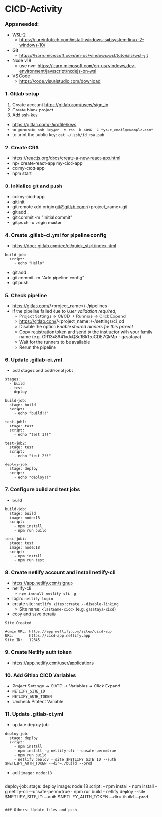 # CICD-Activity

### Apps needed:
- WSL-2 
  - https://pureinfotech.com/install-windows-subsystem-linux-2-windows-10/
- Git
  - https://learn.microsoft.com/en-us/windows/wsl/tutorials/wsl-git
- Node v18
  - use nvm https://learn.microsoft.com/en-us/windows/dev-environment/javascript/nodejs-on-wsl
- VS Code
  - https://code.visualstudio.com/download
  
### 1. Gitlab setup
1. Create account https://gitlab.com/users/sign_in
2. Create blank project
3. Add ssh-key
  - https://gitlab.com/-/profile/keys
  - to generate: `ssh-keygen -t rsa -b 4096 -C "your_email@example.com"`
  - to print the public key: `cat ~/.ssh/id_rsa.pub`

### 2. Create CRA
- https://reactjs.org/docs/create-a-new-react-app.html
- npx create-react-app my-cicd-app
- cd my-cicd-app
- npm start

### 3. Initialize git and push
- cd my-cicd-app
- git init
- git remote add origin git@gitlab.com:<username>/<project_name>.git
- git add .
- git commit -m "Initial commit"
- git push -u origin master

### 4. Create .gitlab-ci.yml for pipeline config
- https://docs.gitlab.com/ee/ci/quick_start/index.html
```
build-job:
  script:
    - echo "Hello"
```
- git add .
- git commit -m "Add pipeline config"
- git push

### 5. Check pipeline
- https://gitlab.com/<username>/<project_name>/-/pipelines
- if the pipeline failed due to *User validation required*,
  - Project Settings -> CI/CD -> Runners -> Click Expand
  - https://gitlab.com/<username>/<project_name>/-/settings/ci_cd
  - Disable the option *Enable shared runners for this project*
  - Copy registration token and send to the instructor with your family name (e.g. GR1348941xduQ8c1Bk1zuCDE7QkMp - gasataya)
  - Wait for the runners to be available
  - Rerun the pipeline
  
### 6. Update .gitlab-ci.yml
- add stages and additional jobs
```
stages:
  - build
  - test
  - deploy

build-job:
  stage: build
  script:
    - echo "build!!"

test-job1:
  stage: test
  script:
    - echo "test 1!!"

test-job2:
  stage: test
  script:
    - echo "test 2!!"

deploy-job:
  stage: deploy
  script:
    - echo "deploy!!"
```

### 7. Configure build and test jobs
- build
```
build-job:
  stage: build
  image: node:18
  script:
    - npm install
    - npm run build

test-job1:
  stage: test
  image: node:18
  script:
    - npm install
    - npm run test
```

### 8. Create netlify account and install netlify-cli
- https://app.netlify.com/signup
- netlify-cli
  - `npm install netlify-cli -g`
- login: `netlify login`
- create site: `netlify sites:create --disable-linking`
  - Site name: `<lastname-cicd>` (e.g. `gasataya-cicd`)
- copy and save details
```
Site Created

Admin URL: https://app.netlify.com/sites/cicd-app
URL:       https://cicd-app.netlify.app
Site ID:   12345
```

### 9. Create Netlify auth token
- https://app.netlify.com/user/applications

### 10. Add Gitlab CICD Variables
- Project Settings -> CI/CD -> Variables -> Click Expand
- `NETLIFY_SITE_ID` 
- `NETLIFY_AUTH_TOKEN`
- Uncheck Protect Variable

### 11. Update .gitlab-ci.yml 
- update deploy job
```
deploy-job:
  stage: deploy
  script:
    - npm install
    - npm install -g netlify-cli --unsafe-perm=true
    - npm run build
    - netlify deploy --site $NETLIFY_SITE_ID --auth $NETLIFY_AUTH_TOKEN --dir=./build --prod
```
- add `image: node:18`
  ```
deploy-job:
  stage: deploy
  image: node:18
  script:
    - npm install
    - npm install -g netlify-cli --unsafe-perm=true
    - npm run build
    - netlify deploy --site $NETLIFY_SITE_ID --auth $NETLIFY_AUTH_TOKEN --dir=./build --prod
```

### Others: Update files and push
